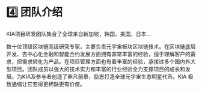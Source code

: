 # 4️⃣ 团队介绍

KIA项目研发团队集合了全球来自新加坡，韩国，美国，日本…

数十位顶级区块链高级研究专家，主要负责元宇宙板块区块链技术。在区块链底层开发、去中心化金融和智能合约发展方面拥有非常丰富的经验，擅于理解客户的需求，把需求转化为产品。在项目管理方面也有着丰富的经验，承接过多个国内外大型项目。团队成员以强大的技术实力和丰富的行业经验全力支撑项目的成长和发展。为KIA及参与者创造了非凡前景，励志打造全球元宇宙生态明星代币。KIA 极致通缩让它变得更稀缺更有价值。
